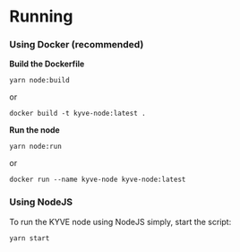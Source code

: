 # Running

### Using Docker \(recommended\)

**Build the Dockerfile**

```text
yarn node:build
```

or

```text
docker build -t kyve-node:latest .
```

**Run the node**

```text
yarn node:run
```

or

```text
docker run --name kyve-node kyve-node:latest
```

### Using NodeJS

To run the KYVE node using NodeJS simply, start the script:

```text
yarn start
```

